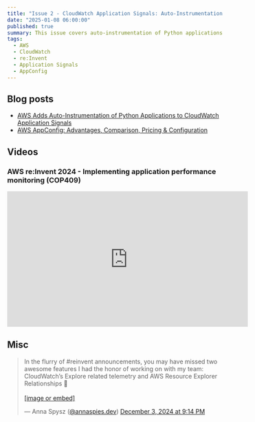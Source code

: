 ```yaml
---
title: "Issue 2 - CloudWatch Application Signals: Auto-Instrumentation for Python and AppConfig Best Practices"
date: "2025-01-08 06:00:00"
published: true
summary: This issue covers auto-instrumentation of Python applications in CloudWatch and AWS AppConfig, including a video from AWS re:Invent 2024 on implementing application performance monitoring and a bluesky thread on new CloudWatch features.
tags:
  - AWS
  - CloudWatch
  - re:Invent
  - Application Signals
  - AppConfig
---
```



## Blog posts

* [AWS Adds Auto-Instrumentation of Python Applications to CloudWatch Application Signals](https://www.infoq.com/news/2024/05/cloudwatch-signals-python/)
* [AWS AppConfig: Advantages, Comparison, Pricing & Configuration](https://k21academy.com/amazon-web-services/aws-devops/aws-appconfig/)

## Videos

### AWS re:Invent 2024 - Implementing application performance monitoring (COP409)

<iframe width="560" height="315" src="https://www.youtube.com/embed/cC8GihGhkoY?si=NQR5g4erhbTw4DME" title="YouTube video player" frameborder="0" allow="accelerometer; autoplay; clipboard-write; encrypted-media; gyroscope; picture-in-picture; web-share" referrerpolicy="strict-origin-when-cross-origin" allowfullscreen></iframe>

<!-- ## Tools -->
## Misc

<blockquote class="bluesky-embed" data-bluesky-uri="at://did:plc:mgvffntfhoqlds35cahyco3f/app.bsky.feed.post/3lcghbqqiyc2u" data-bluesky-cid="bafyreifb6cylqmahrkxzi5beh2qmyzyvgkiolbokdfs3itywajehh46inm"><p lang="en">In the flurry of #reinvent announcements, you may have missed two awesome features I had the honor of working on with my team: CloudWatch’s 
Explore related telemetry and AWS Resource Explorer Relationships 🧵<br><br><a href="https://bsky.app/profile/did:plc:mgvffntfhoqlds35cahyco3f/post/3lcghbqqiyc2u?ref_src=embed">[image or embed]</a></p>&mdash; Anna Spysz (<a href="https://bsky.app/profile/did:plc:mgvffntfhoqlds35cahyco3f?ref_src=embed">@annaspies.dev</a>) <a href="https://bsky.app/profile/did:plc:mgvffntfhoqlds35cahyco3f/post/3lcghbqqiyc2u?ref_src=embed">December 3, 2024 at 9:14 PM</a></blockquote><script async src="https://embed.bsky.app/static/embed.js" charset="utf-8"></script>

